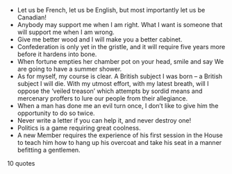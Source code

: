  - Let us be French, let us be English, but most importantly let us be Canadian!
 - Anybody may support me when I am right. What I want is someone that will support me when I am wrong.
 - Give me better wood and I will make you a better cabinet.
 - Confederation is only yet in the gristle, and it will require five years more before it hardens into bone.
 - When fortune empties her chamber pot on your head, smile and say We are going to have a summer shower.
 - As for myself, my course is clear. A British subject I was born – a British subject I will die. With my utmost effort, with my latest breath, will I oppose the ‘veiled treason’ which attempts by sordid means and mercenary proffers to lure our people from their allegiance.
 - When a man has done me an evil turn once, I don’t like to give him the opportunity to do so twice.
 - Never write a letter if you can help it, and never destroy one!
 - Politics is a game requiring great coolness.
 - A new Member requires the experience of his first session in the House to teach him how to hang up his overcoat and take his seat in a manner befitting a gentlemen.

10 quotes